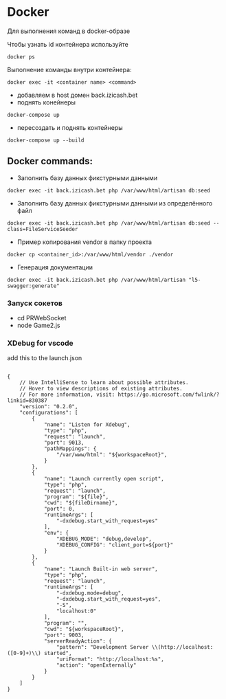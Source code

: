 
# Docker

Для выполнения команд в docker-образе

Чтобы узнать id контейнера используйте
```
docker ps
```

Выполнение команды внутри контейнера:
```
docker exec -it <container name> <command>
```

* добавляем в host домен back.izicash.bet
* поднять конейнеры 
```
docker-compose up 
```
* пересоздать и поднять контейнеры
```
docker-compose up --build 
```

## Docker commands:
* Заполнить базу данных фикстурными данными
```
docker exec -it back.izicash.bet php /var/www/html/artisan db:seed
```
* Заполнить базу данных фикстурными данными из определённого файл
```
docker exec -it back.izicash.bet php /var/www/html/artisan db:seed --class=FileServiceSeeder
```
* Пример копирования vendor в папку проекта 
```
docker cp <container_id>:/var/www/html/vendor ./vendor
```
* Генерация документации
```
docker exec -it back.izicash.bet php /var/www/html/artisan "l5-swagger:generate"
```

### Запуск сокетов
* cd PRWebSocket
* node Game2.js


### XDebug for vscode

add this to the launch.json

```

{
    // Use IntelliSense to learn about possible attributes.
    // Hover to view descriptions of existing attributes.
    // For more information, visit: https://go.microsoft.com/fwlink/?linkid=830387
    "version": "0.2.0",
    "configurations": [
        {
            "name": "Listen for Xdebug",
            "type": "php",
            "request": "launch",
            "port": 9013,
            "pathMappings": {
                "/var/www/html": "${workspaceRoot}",
            }
        },
        {
            "name": "Launch currently open script",
            "type": "php",
            "request": "launch",
            "program": "${file}",
            "cwd": "${fileDirname}",
            "port": 0,
            "runtimeArgs": [
                "-dxdebug.start_with_request=yes"
            ],
            "env": {
                "XDEBUG_MODE": "debug,develop",
                "XDEBUG_CONFIG": "client_port=${port}"
            }
        },
        {
            "name": "Launch Built-in web server",
            "type": "php",
            "request": "launch",
            "runtimeArgs": [
                "-dxdebug.mode=debug",
                "-dxdebug.start_with_request=yes",
                "-S",
                "localhost:0"
            ],
            "program": "",
            "cwd": "${workspaceRoot}",
            "port": 9003,
            "serverReadyAction": {
                "pattern": "Development Server \\(http://localhost:([0-9]+)\\) started",
                "uriFormat": "http://localhost:%s",
                "action": "openExternally"
            }
        }
    ]
}


```
